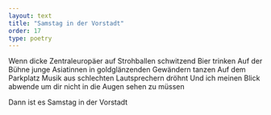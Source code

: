 ```yaml
---
layout: text
title: "Samstag in der Vorstadt"
order: 17
type: poetry
---
```


Wenn dicke Zentraleuropäer auf Strohballen schwitzend Bier trinken
Auf der Bühne junge Asiatinnen in goldglänzenden Gewändern tanzen
Auf dem Parkplatz Musik aus schlechten Lautsprechern dröhnt
Und ich meinen Blick abwende um dir nicht in die Augen sehen zu müssen

Dann ist es Samstag in der Vorstadt
